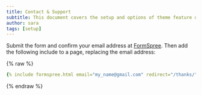 ```yaml
---
title: Contact & Support
subtitle: This document covers the setup and options of theme feature described in the doc title
author: sara
tags: [setup]
---
```


Submit the form and confirm your email address at [FormSpree](https://formspree.io/). Then add the following include to a page, replacing the email address:

{% raw %}
```yaml
{% include formspree.html email="my_name@gmail.com" redirect="/thanks/" name="true" subject="true" %}
```
{% endraw %}

